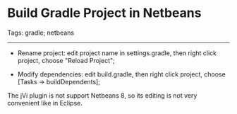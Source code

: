 # Build Gradle Project in Netbeans
Tags: gradle; netbeans

------

* Rename project: edit project name in settings.gradle, then right click project, choose "Reload Project";

* Modify dependencies: edit build.gradle, then right click project, choose [Tasks -> buildDependents];

The jVi plugin is not support Netbeans 8, so its editing is not very convenient like in Eclipse.
